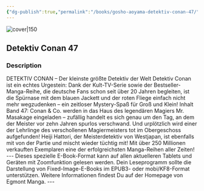 ```yaml
---
{"dg-publish":true,"permalink":"/books/gosho-aoyama-detektiv-conan-47/","title":"\"Detektiv Conan 47\"","tags":["manga","crime"]}
---
```




![cover|150](http://books.google.com/books/content?id=OInnCQAAQBAJ&printsec=frontcover&img=1&zoom=1&edge=curl&source=gbs_api)

## Detektiv Conan 47

### Description

DETEKTIV CONAN – Der kleinste größte Detektiv der Welt Detektiv Conan ist ein echtes Urgestein: Dank der Kult-TV-Serie sowie der Bestseller-Manga-Reihe, die deutsche Fans schon seit über 20 Jahren begleiten, ist die Spürnase mit dem blauen Jackett und der roten Fliege einfach nicht mehr wegzudenken – ein zeitloser Mystery-Spaß für Groß und Klein! Inhalt Band 47: Conan & Co. werden in das Haus des legendären Magiers Mr. Masakage eingeladen – zufällig handelt es sich genau um den Tag, an dem der Meister vor zehn Jahren spurlos verschwand. Und urplötzlich wird einer der Lehrlinge des verschollenen Magiermeisters tot im Obergeschoss aufgefunden! Heiji Hattori, der Meisterdetektiv von Westjapan, ist ebenfalls mit von der Partie und mischt wieder tüchtig mit! Mit über 250 Millionen verkauften Exemplaren eine der erfolgreichsten Manga-Reihen aller Zeiten! --- Dieses spezielle E-Book-Format kann auf allen aktuelleren Tablets und Geräten mit Zoomfunktion gelesen werden. Dein Leseprogramm sollte die Darstellung von Fixed-Image-E-Books im EPUB3- oder mobi/KF8-Format unterstützen. Weitere Informationen findest Du auf der Homepage von Egmont Manga. ---
```